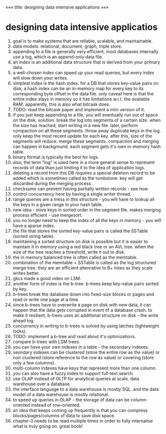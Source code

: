 «««
title: designing data intensive applications
»»»

# designing data intensive applicatios

1. goal is to make systems that are reliable, scalable, and maintainable.
2. data models: relational, document, graph, triple store.
3. appending to a file is generally very efficient, most databases internally use a log, which is an append-only data file.
4. an index is an additional data structure that is derived from your primary data.
5. a well-chosen index can speed up your read queries, but every index will slow down your writes.
6. simplest index is the hash index. for a DB that stores key-value pairs on disk, a hash index can be an in-memory map for every key to its corresponding byte offset in the data file. only caveat here is that the entire index stays in memory so it has limitations w.r.t. the available RAM. apparently, this is also what bitcask does.
7. TODO: read the bitcask paper and implement a mini version of it.
8. if you just keep appending to a file, you will eventually run out of space on the disk. solution: break the log into segments of a certain size. when the size has reached, start writing in a new file. later, perform compaction on all these segments. throw away duplicate keys in the log. only keep the most recent update for each key. after this, size of the segments will reduce. merge these segments. compaction and merging can happen in background. each segment gets it's own in-memory hash table.
9. binary format is typically the best for logs.
10. also, the term "log" is used here in a more general sense to represent records of data than just limiting it to the idea of application logs.
11. deleting a record from this DB requires a special deletion record to be added which is sometimes called as the tombstone. key will get discarded during the merging process.
12. checksums can prevent having partially written records - see how.
13. control concurrency here by having a single writer thread.
14. range queries are a mess in this structure - you will have to lookup all the keys in a given range in your hash table.
15. new idea - store keys in sorted order in the segment file. makes merging process efficient - use mergesort.
16. you no longer need to keep the index of all the keys in memory - you will have a sparse index.
17. the file that stores the sorted key-value pairs is called the SSTable (sorted string table).
18. maintaining a sorted structure on disk is possible but it is easier to maintain it in memory using a red black tree or an AVL tree. when the size of the tree reaches a threshold, write it out to disk.
19. the in memory balanced tree is often called as the memtable.
20. combination of the memtable + SSTable is called as the log structured merge tree. they are an efficient altenrative to B+ trees as they scale writes better.
21. gkcs made a good video on LSM.
22. another form of index is the b-tree. b-trees keep key-value pairs sorted by key.
23. b-trees break the database down into fixed-size blocks or pages and read or write one page at a time.
24. since b-trees have to overwrite a page on disk with new data, it can happen that the data gets corrupted in event of a database crash. to make it resilient, b-trees uses an additional structure on disk - the write ahead log.
25. concurrency in writing to b-trees is solved by using latches (lightweight locks).
26. TODO: implement a b-tree and read about it's optimizations.
27. compare b-trees with LSM trees.
28. you can have your own indexes in a table - the secondary indexes.
29. seondary indexes can be clustered (store the entire row as the value)  or non clustered (store reference to the row as value) or covering (store only a few columns).
30. multi-column indexes have keys that represent more than one column.
31. you can also have a fuzzy index to support full-text search.
32. use OLAP instead of OLTP for analytical queries at scale. data warehouse over a database.
33. the interface language to a data warehouse is mostly SQL. and the data model of a data warehouse is mostly relational.
34. to speed up queries in OLAP - the storage of data can be column-oriented instead of row-oriented.
35. an idea that keeps coming up frequently is that you can compress blocks/pages/columns of data to save disk space.
36. chapter-3 needs to be read multiple times in order to fully internalise what is truly going on. great book!
